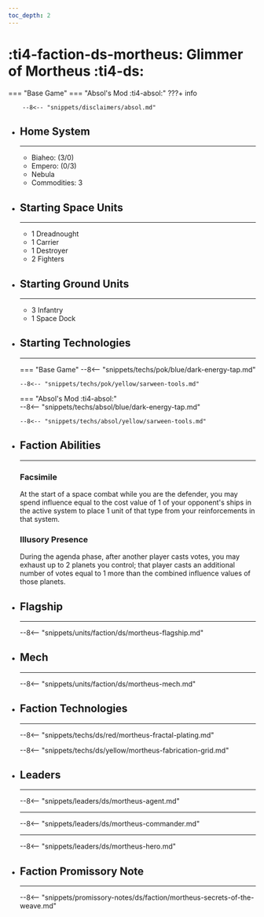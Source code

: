 ```yaml
---
toc_depth: 2
---
```


# :ti4-faction-ds-mortheus: Glimmer of Mortheus :ti4-ds:
=== "Base Game"
=== "Absol's Mod :ti4-absol:" 
    ???+ info

        --8<-- "snippets/disclaimers/absol.md"

<div class="grid cards" markdown>

-   ## __Home System__

    ---

    * Biaheo: (3/0)
    * Empero: (0/3)
    * Nebula
    * Commodities: 3

</div>

<div class="grid cards" markdown>

-   ## __Starting Space Units__

    ---

    * 1 Dreadnought
    * 1 Carrier
    * 1 Destroyer
    * 2 Fighters

-   ## __Starting Ground Units__

    ---

    * 3 Infantry
    * 1 Space Dock

-   ## __Starting Technologies__

    ---
    === "Base Game"
        --8<-- "snippets/techs/pok/blue/dark-energy-tap.md"

        --8<-- "snippets/techs/pok/yellow/sarween-tools.md"

    === "Absol's Mod :ti4-absol:"  
        --8<-- "snippets/techs/absol/blue/dark-energy-tap.md"

        --8<-- "snippets/techs/absol/yellow/sarween-tools.md"

-   ## __Faction Abilities__

    ---
    ### **Facsimile**
    
    At the start of a space combat while you are the defender, you may spend influence equal to the cost value of 1 of your opponent's ships in the active system to place 1 unit of that type from your reinforcements in that system.

    ### **Illusory Presence**
    
    During the agenda phase, after another player casts votes, you may exhaust up to 2 planets you control; that player casts an additional number of votes equal to 1 more than the combined influence values of those planets.

-   ## __Flagship__

    ---
    --8<-- "snippets/units/faction/ds/mortheus-flagship.md"

-   ## __Mech__

    ---
    --8<-- "snippets/units/faction/ds/mortheus-mech.md"

</div>

<div class="grid cards" markdown>

-   ## __Faction Technologies__

    ---

    --8<-- "snippets/techs/ds/red/mortheus-fractal-plating.md"

    --8<-- "snippets/techs/ds/yellow/mortheus-fabrication-grid.md"


-   ## __Leaders__

    ---
    
    --8<-- "snippets/leaders/ds/mortheus-agent.md"

    ---

    --8<-- "snippets/leaders/ds/mortheus-commander.md"

    ---

    --8<-- "snippets/leaders/ds/mortheus-hero.md"

-   ## __Faction Promissory Note__

    ---
    --8<-- "snippets/promissory-notes/ds/faction/mortheus-secrets-of-the-weave.md"

</div>
